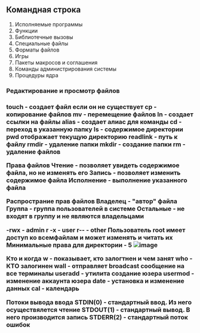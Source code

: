 <h2>Командная строка</h2>
<ol>
<li>Исполняемые программы
<li>Функции
<li>Библиотечные вызовы
<li>Специальные файлы
<li>Форматы файлов
<li>Игры
<li>Пакеты макросов и соглашения
<li>Команды администрирования системы
<li>Процедуры ядра
</ol>
<h3>Редактирование и просмотр файлов<h3>
touch - создает файл если он не существует
cp - копирование файлов
mv - перемещение файлов
ln - создает ссылки на файлы
alias - создает алиас для команды
сd - переход в указанную папку
ls - содержимое директории
pwd отображает текущую директорию
readlink - путь  к файлу
rmdir - удаление папки
mkdir - создание папки
rm - удаление файлов
  
  Права файлов
  Чтение - позволяет увидеть содержимое файла, но не изменять его
  Запись - позволяет изменить содержимое файла
  Исполнение - выполнение указанного файла
  
  Распространие прав файлов
  Владелец - "автор" файла
  Группа - группа пользователей в системе
  Остальные - не входят в группу и не являются владельцами
  
  -rwx - admin
  r -x - user
  r-- - other
  Пользователь root имеет доступ ко всемфайлам и может изменять и читать их
  Минимальные права для директории - 5
  ![image](https://user-images.githubusercontent.com/86486142/150746392-cad8f40f-4ba8-4ede-a0e2-283d77ade864.png)

Кто и когда
  w - показывает, кто залогтнен и чем занят
  who - КТО залогинен
  wall - отправляет broadcast сообщение на все терминалы
  useradd - утилита создание юзера
  usermod - изменение аккаунта юзера
  date - установка и изменение данных
  cal - календарь
  
Потоки вывода ввода
  STDIN(0) - стандартный ввод. Из него осуществялется чтение
  STDOUT(1) - стандартный вывод. В него производится запись
  STDERR(2) - стандартный поток ошибок
  
